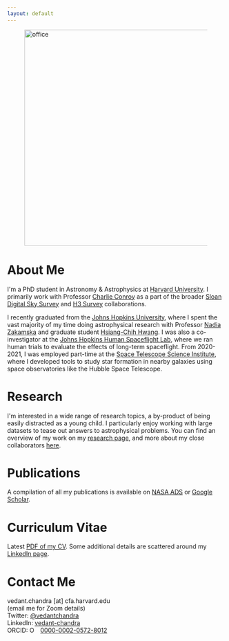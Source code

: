 ```yaml
---
layout: default
---
```


<figure>
<img src="{{site.baseurl}}/assets/office.png" alt="office" width="500"/>
</figure>

<h1 id="about">About Me</h1>

I'm a PhD student in Astronomy & Astrophysics at [Harvard University](https://pweb.cfa.harvard.edu/). I primarily work with Professor [Charlie Conroy](https://scholar.harvard.edu/cconroy) as a part of the broader [Sloan Digital Sky Survey](https://www.sdss5.org/) and [H3 Survey](http://h3survey.rc.fas.harvard.edu/) collaborations. 

I recently graduated from the [Johns Hopkins University](https://www.jhu.edu), where I spent the vast majority of my time doing astrophysical research with Professor [Nadia Zakamska](https://zakamska.johnshopkins.edu/) and graduate student [Hsiang-Chih Hwang](http://www.hwang-astro.me). I was also a co-investigator at the [Johns Hopkins Human Spaceflight Lab](https://www.jhuhsl.space), where we ran human trials to evaluate the effects of long-term spaceflight. From 2020-2021, I was employed part-time at the [Space Telescope Science Institute](https://www.stsci.edu), where I developed tools to study star formation in nearby galaxies using space observatories like the Hubble Space Telescope. 

<h1 id="Research">Research</h1>

I'm interested in a wide range of research topics, a by-product of being easily distracted as a young child. I particularly enjoy working with large datasets to tease out answers to astrophysical problems. You can find an overview of my work on my [research page](https://vedantchandra.com/research), and more about my close collaborators [here](https://vedantchandra.com/friends). 

<h1 id="pub">Publications</h1>

A compilation of all my publications is available on [NASA ADS](https://ui.adsabs.harvard.edu/public-libraries/frBgq47XRVm5Oy_ielR_6w) or [Google Scholar](https://scholar.google.com/citations?user=eFbbm5UAAAAJ&hl=en). 

<h1 id="cv">Curriculum Vitae</h1>

Latest [PDF of my CV]({{site.baseurl}}/assets/cv.pdf). Some additional details are scattered around my [LinkedIn page](https://www.linkedin.com/in/vedant-chandra/). 

<h1 id="contact">Contact Me</h1>

vedant.chandra [at] cfa.harvard.edu <br>
(email me for Zoom details) <br>
Twitter: [@vedantchandra](https://twitter.com/vedantchandra) <br>
LinkedIn: [vedant-chandra](https://www.linkedin.com/in/vedant-chandra/) <br>
ORCID: <img src="https://orcid.org/sites/default/files/images/orcid_16x16.png" style="width:1em;margin-right:.5em;" alt="ORCID iD icon"> [0000-0002-0572-8012](https://orcid.org/0000-0002-0572-8012) <br>
